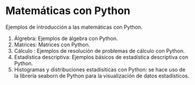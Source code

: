 # Matemáticas con Python

Ejemplos de introducción a las matemáticas con Python.

1. Álgrebra: Ejemplos de álgebra con Python.
2. Matrices: Matrices con Python.
3. Cálculo : Ejemplos de resolución de problemas de cálculo con Python.
4. Estadística descriptiva: Ejemplos básicos de estadística descriptiva con Python.
5. Histogramas y distribuciones estadisiticas con Python: se hace uso de la librería seaborn de Python para la visualización de datos estadísticos.
